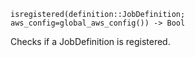```
isregistered(definition::JobDefinition; aws_config=global_aws_config()) -> Bool
```

Checks if a JobDefinition is registered.
